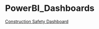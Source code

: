 # PowerBI_Dashboards
[Construction Safety Dashboard](https://app.powerbi.com/view?r=eyJrIjoiYzU5MWUzZWUtMGRjYS00YTk5LTk2YWItZTQ0NjRmNTEwYTlkIiwidCI6IjhjZjkwNWI3LTQwNGQtNDM1ZS1hYzc3LTkwYzQ4N2Y4M2Q2YSIsImMiOjZ9)

